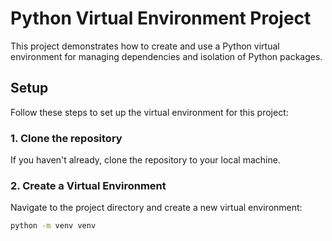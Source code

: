 # Python Virtual Environment Project

This project demonstrates how to create and use a Python virtual environment for managing dependencies and isolation of Python packages.

## Setup

Follow these steps to set up the virtual environment for this project:

### 1. Clone the repository
If you haven't already, clone the repository to your local machine.

### 2. Create a Virtual Environment

Navigate to the project directory and create a new virtual environment:

```bash
python -m venv venv
